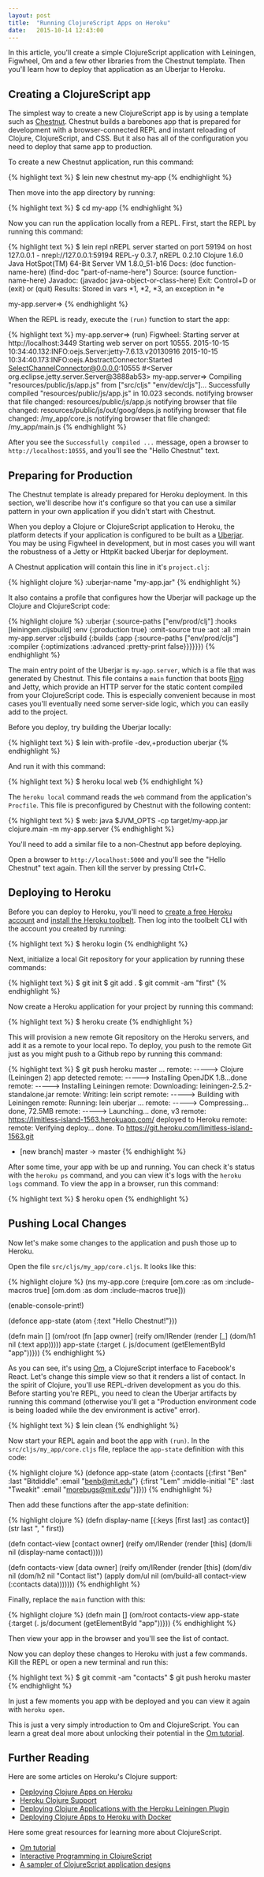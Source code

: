 ```yaml
---
layout: post
title:  "Running ClojureScript Apps on Heroku"
date:   2015-10-14 12:43:00
---
```


In this article, you'll create a simple ClojureScript application with Leiningen, Figwheel, Om and a few other libraries from the Chestnut template. Then you'll learn how to deploy that application as an Uberjar to Heroku.

## Creating a ClojureScript app

The simplest way to create a new ClojureScript app is by using a template such as [Chestnut](https://github.com/plexus/chestnut). Chestnut builds a barebones app that is prepared for development with a browser-connected REPL and instant reloading of Clojure, ClojureScript, and CSS. But it also has all of the configuration you need to deploy that same app to production.

To create a new Chestnut application, run this command:

{% highlight text %}
$ lein new chestnut my-app
{% endhighlight %}

Then move into the app directory by running:

{% highlight text %}
$ cd my-app
{% endhighlight %}

Now you can run the application locally from a REPL. First, start the REPL by running this command:

{% highlight text %}
$ lein repl
nREPL server started on port 59194 on host 127.0.0.1 - nrepl://127.0.0.1:59194
REPL-y 0.3.7, nREPL 0.2.10
Clojure 1.6.0
Java HotSpot(TM) 64-Bit Server VM 1.8.0_51-b16
    Docs: (doc function-name-here)
          (find-doc "part-of-name-here")
  Source: (source function-name-here)
 Javadoc: (javadoc java-object-or-class-here)
    Exit: Control+D or (exit) or (quit)
 Results: Stored in vars *1, *2, *3, an exception in *e

my-app.server=>
{% endhighlight %}

When the REPL is ready, execute the `(run)` function to start the app:

{% highlight text %}
my-app.server=> (run)
Figwheel: Starting server at http://localhost:3449
Starting web server on port 10555.
2015-10-15 10:34:40.132:INFO:oejs.Server:jetty-7.6.13.v20130916
2015-10-15 10:34:40.173:INFO:oejs.AbstractConnector:Started SelectChannelConnector@0.0.0.0:10555
#<Server org.eclipse.jetty.server.Server@3888ab53>
my-app.server=> Compiling "resources/public/js/app.js" from ["src/cljs" "env/dev/cljs"]...
Successfully compiled "resources/public/js/app.js" in 10.023 seconds.
notifying browser that file changed:  resources/public/js/app.js
notifying browser that file changed:  resources/public/js/out/goog/deps.js
notifying browser that file changed:  /my_app/core.js
notifying browser that file changed:  /my_app/main.js
{% endhighlight %}

After you see the `Successfully compiled ...` message, open a browser to `http://localhost:10555`, and you'll see the "Hello Chestnut" text.

## Preparing for Production

The Chestnut template is already prepared for Heroku deployment. In this section, we'll describe how it's configure so that you can use a similar pattern in your own application if you didn't start with Chestnut.

When you deploy a Clojure or ClojureScript application to Heroku, the platform detects if your application is configured to be built as a [Uberjar](https://github.com/technomancy/leiningen/blob/stable/doc/TUTORIAL.md#uberjar). You may be using Figwheel in development, but in most cases you will want the robustness of a Jetty or HttpKit backed Uberjar for deployment.

A Chestnut application will contain this line in it's `project.clj`:

{% highlight clojure %}
:uberjar-name "my-app.jar"
{% endhighlight %}

It also contains a profile that configures how the Uberjar will package up the Clojure and ClojureScript code:

{% highlight clojure %}
:uberjar {:source-paths ["env/prod/clj"]
          :hooks [leiningen.cljsbuild]
          :env {:production true}
          :omit-source true
          :aot :all
          :main my-app.server
          :cljsbuild {:builds {:app
                     {:source-paths ["env/prod/cljs"]
                      :compiler {:optimizations :advanced
                                 :pretty-print false}}}}}})
{% endhighlight %}

The main entry point of the Uberjar is `my-app.server`, which is a file that was generated by Chestnut. This file contains a `main` function that boots [Ring](https://github.com/ring-clojure/ring) and Jetty, which provide an HTTP server for the static content compiled from your ClojureScript code. This is especially convenient because in most cases you'll eventually need some server-side logic, which you can easily add to the project.

Before you deploy, try building the Uberjar locally:

{% highlight text %}
$ lein with-profile -dev,+production uberjar
{% endhighlight %}

And run it with this command:

{% highlight text %}
$ heroku local web
{% endhighlight %}

The `heroku local` command reads the `web` command from the application's `Procfile`. This file is preconfigured by Chestnut with the following content:

{% highlight text %}
$ web: java $JVM_OPTS -cp target/my-app.jar clojure.main -m my-app.server
{% endhighlight %}

You'll need to add a similar file to a non-Chestnut app before deploying.

Open a browser to `http://localhost:5000` and you'll see the "Hello Chestnut" text again. Then kill the server by pressing Ctrl+C.

## Deploying to Heroku

Before you can deploy to Heroku, you'll need to [create a free Heroku account](https://signup.heroku.com/) and
[install the Heroku toolbelt](https://toolbelt.heroku.com/). Then log into the toolbelt CLI with the account you
created by running:

{% highlight text %}
$ heroku login
{% endhighlight %}

Next, initialize a local Git repository for your application by running these commands:

{% highlight text %}
$ git init
$ git add .
$ git commit -am "first"
{% endhighlight %}

Now create a Heroku application for your project by running this command:

{% highlight text %}
$ heroku create
{% endhighlight %}

This will provision a new remote Git repository on the Heroku servers, and add it as a remote to your local repo. To deploy, you push to
the remote Git just as you might push to a Github repo by running this command:

{% highlight text %}
$ git push heroku master
...
remote: -----> Clojure (Leiningen 2) app detected
remote: -----> Installing OpenJDK 1.8...done
remote: -----> Installing Leiningen
remote:        Downloading: leiningen-2.5.2-standalone.jar
remote:        Writing: lein script
remote: -----> Building with Leiningen
remote:        Running: lein uberjar
...
remote: -----> Compressing... done, 72.5MB
remote: -----> Launching... done, v3
remote:        https://limitless-island-1563.herokuapp.com/ deployed to Heroku
remote:
remote: Verifying deploy... done.
To https://git.heroku.com/limitless-island-1563.git
 * [new branch]      master -> master
{% endhighlight %}

After some time, your app with be up and running. You can check it's status with the `heroku ps` command, and you can view it's logs with the `heroku logs` command. To view the app in a browser, run this command:

{% highlight text %}
$ heroku open
{% endhighlight %}

## Pushing Local Changes

Now let's make some changes to the application and push those up to Heroku.

Open the file `src/cljs/my_app/core.cljs`. It looks like this:

{% highlight clojure %}
(ns my-app.core
  (:require [om.core :as om :include-macros true]
              [om.dom :as dom :include-macros true]))

(enable-console-print!)

(defonce app-state (atom {:text "Hello Chestnut!"}))

(defn main []
  (om/root
    (fn [app owner]
      (reify
        om/IRender
          (render [_]
            (dom/h1 nil (:text app)))))
    app-state
    {:target (. js/document (getElementById "app"))}))
{% endhighlight %}

As you can see, it's using [Om](https://github.com/omcljs/om), a ClojureScript interface to Facebook's React. Let's change this simple
view so that it renders a list of contact. In the spirit of Clojure, you'll use REPL-driven development as you do this. Before starting you're
REPL, you need to clean the Uberjar artifacts by running this command (otherwise you'll get a "Production environment code is being loaded while the dev environment is active" error).

{% highlight text %}
$ lein clean
{% endhighlight %}

Now start your REPL again and boot the app with `(run)`. In the `src/cljs/my_app/core.cljs` file, replace the `app-state` definition with this code:

{% highlight clojure %}
(defonce app-state
  (atom
    {:contacts
      [{:first "Ben" :last "Bitdiddle" :email "benb@mit.edu"}
       {:first "Lem" :middle-initial "E" :last "Tweakit" :email "morebugs@mit.edu"}]}))
{% endhighlight %}

Then add these functions after the app-state definition:

{% highlight clojure %}
(defn display-name [{:keys [first last] :as contact}]
  (str last ", " first))

(defn contact-view [contact owner]
  (reify
    om/IRender
    (render [this]
      (dom/li nil (display-name contact)))))

(defn contacts-view [data owner]
  (reify
    om/IRender
    (render [this]
      (dom/div nil
        (dom/h2 nil "Contact list")
        (apply dom/ul nil
          (om/build-all contact-view (:contacts data)))))))
{% endhighlight %}

Finally, replace the `main` function with this:

{% highlight clojure %}
(defn main []
  (om/root
    contacts-view
    app-state
    {:target (. js/document (getElementById "app"))}))
{% endhighlight %}

Then view your app in the browser and you'll see the list of contact.

Now you can deploy these changes to Heroku with just a few commands. Kill the REPL or open a new terminal and run this:

{% highlight text %}
$ git commit -am "contacts"
$ git push heroku master
{% endhighlight %}

In just a few moments you app with be deployed and you can view it again with `heroku open`.

This is just a very simply introduction to Om and ClojureScript. You can learn a great deal more about unlocking their potential
in the [Om tutorial](https://github.com/omcljs/om/wiki/Basic-Tutorial).

## Further Reading

Here are some articles on Heroku's Clojure support:

* [Deploying Clojure Apps on Heroku](https://devcenter.heroku.com/articles/deploying-clojure)
* [Heroku Clojure Support](https://devcenter.heroku.com/articles/clojure-support)
* [Deploying Clojure Applications with the Heroku Leiningen Plugin](https://devcenter.heroku.com/articles/deploying-clojure-applications-with-the-heroku-leiningen-plugin)
* [Deploying Clojure Apps to Heroku with Docker](http://jkutner.github.io/2015/08/17/deploy-clojure-immutant-heroku-docker.html)

Here some great resources for learning more about ClojureScript.

* [Om tutorial](https://github.com/omcljs/om/wiki/Basic-Tutorial)
* [Interactive Programming in ClojureScript](http://rigsomelight.com/2014/05/01/interactive-programming-flappy-bird-clojurescript.html)
* [A sampler of ClojureScript application designs](https://keminglabs.com/blog/cljs-app-designs/)